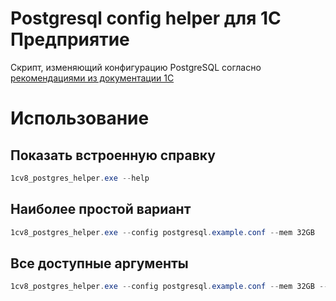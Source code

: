 # Postgresql config helper для 1С Предприятие
Скрипт, изменяющий конфигурацию PostgreSQL согласно [рекомендациями из документации 1С](https://its.1c.ru/db/metod8dev#content:5866:hdoc)

# Использование

## Показать встроенную справку

```powershell
1cv8_postgres_helper.exe --help
```

## Наиболее простой вариант

```powershell
1cv8_postgres_helper.exe --config postgresql.example.conf --mem 32GB
```

## Все доступные аргументы

```powershell
1cv8_postgres_helper.exe --config postgresql.example.conf --mem 32GB --cpu 8 --storage ssd --disable-synchronous-commit --enable-group-commit --no-backup
```
